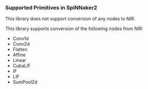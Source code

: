 ### Supported Primitives in SpiNNaker2

This library does not support conversion of any nodes to NIR.

This library supports conversion of the following nodes from NIR:
- Conv1d
- Conv2d
- Flatten
- Affine
- Linear
- CubaLIF
- IF
- LIF
- SumPool2d